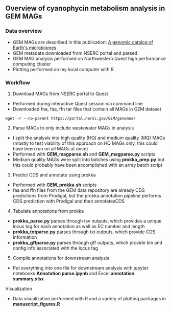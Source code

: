 ## Overview of cyanophycin metabolism analysis in GEM MAGs

### Data overview
- GEM MAGs are described in this publication: [A genomic catalog of Earth's microbiomes](https://www.nature.com/articles/s41587-020-0718-6)
- GEM metadata downloaded from NSERC portal and parsed
- GEM MAG analysis performed on Northwestern Quest high performance computing cluster
- Plotting performed on my local computer with R

### Workflow
1) Download MAGs from NSERC portal to Quest
- Performed during interactive Quest session via command line
- Downloaded fna, faa, ffn tar files that contain all MAGs in GEM dataset
```
wget -r --no-parent https://portal.nersc.gov/GEM/genomes/
```

2) Parse MAGs to only include wastewater MAGs in analysis
- I split the analysis into high quality (HQ) and medium quality (MQ) MAGs (mostly to test viability of this approach on HQ MAGs only, this could have been run on all MAGs at once)
- Performed with **GEM_magparse.sh** and **GEM_magparse.py** scripts
- Medium quality MAGs were split into batches using **prokka_prep.py** but this could probably have been accomplished with an array batch script

3) Predict CDS and annotate using prokka
- Performed with **GEM_prokka.sh** scripts
- faa and ffn files from the GEM data repository are already CDS predictions from Prodigal, but the prokka annotation pipeline performs CDS prediction with Prodigal and then annotatesCDS

4) Tabulate annotations from prokka
- **prokka_parse.py** parses through tsv outputs, which provides a unique locus tag for each annotation as well as EC number and length
- **prokka_txtparse.py** parses through txt outputs, which provide CDS information
- **prokka_gffparse.py** parses through gff outputs, which provide bin and contig info associated with the locus tag

5) Compile annotations for downstream analysis
- Put everything into one file for downstream analysis with jupyter notebooks **Annotation parse.ipynb** and Excel **annotation summary.xlsx**

Visualization
- Data visualization performed with R and a variety of plotting packages in **manuscript_figures.R**
